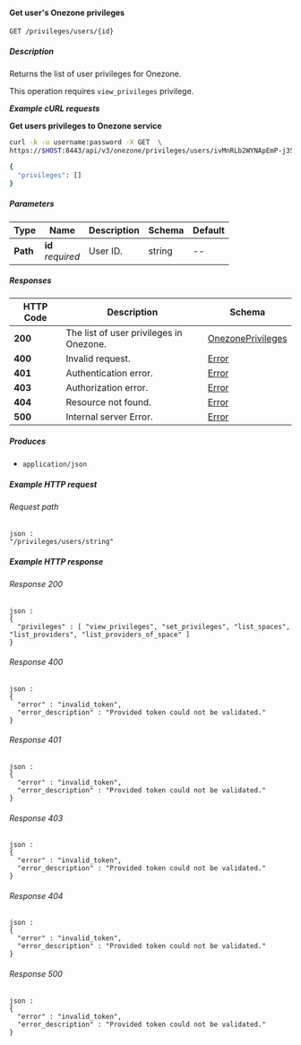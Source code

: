 
<a name="get_user_onezone_privileges"></a>
#### Get user's Onezone privileges
```
GET /privileges/users/{id}
```


##### Description
Returns the list of user privileges for Onezone.

This operation requires `view_privileges` privilege.

***Example cURL requests***

**Get users privileges to Onezone service**
```bash
curl -k -u username:password -X GET  \
https://$HOST:8443/api/v3/onezone/privileges/users/ivMnRLb2WYNApEmP-j3SF0NsqBgdHG7iel89FHY802w

{
  "privileges": []
}
```


##### Parameters

|Type|Name|Description|Schema|Default|
|---|---|---|---|---|
|**Path**|**id**  <br>*required*|User ID.|string|--|


##### Responses

|HTTP Code|Description|Schema|
|---|---|---|
|**200**|The list of user privileges in Onezone.|[OnezonePrivileges](../definitions/OnezonePrivileges.md#onezoneprivileges)|
|**400**|Invalid request.|[Error](../definitions/Error.md#error)|
|**401**|Authentication error.|[Error](../definitions/Error.md#error)|
|**403**|Authorization error.|[Error](../definitions/Error.md#error)|
|**404**|Resource not found.|[Error](../definitions/Error.md#error)|
|**500**|Internal server Error.|[Error](../definitions/Error.md#error)|


##### Produces

* `application/json`


##### Example HTTP request

###### Request path
```
json :
"/privileges/users/string"
```


##### Example HTTP response

###### Response 200
```
json :
{
  "privileges" : [ "view_privileges", "set_privileges", "list_spaces", "list_providers", "list_providers_of_space" ]
}
```


###### Response 400
```
json :
{
  "error" : "invalid_token",
  "error_description" : "Provided token could not be validated."
}
```


###### Response 401
```
json :
{
  "error" : "invalid_token",
  "error_description" : "Provided token could not be validated."
}
```


###### Response 403
```
json :
{
  "error" : "invalid_token",
  "error_description" : "Provided token could not be validated."
}
```


###### Response 404
```
json :
{
  "error" : "invalid_token",
  "error_description" : "Provided token could not be validated."
}
```


###### Response 500
```
json :
{
  "error" : "invalid_token",
  "error_description" : "Provided token could not be validated."
}
```



